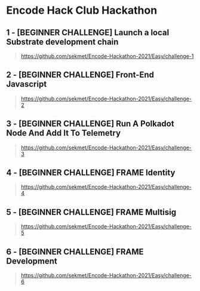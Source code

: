# Encode Hack Club Hackathon

## 1 - [BEGINNER CHALLENGE] Launch a local Substrate development chain

> https://github.com/sekmet/Encode-Hackathon-2021/Easy/challenge-1

## 2 - [BEGINNER CHALLENGE] Front-End Javascript

> https://github.com/sekmet/Encode-Hackathon-2021/Easy/challenge-2

## 3 - [BEGINNER CHALLENGE] Run A Polkadot Node And Add It To Telemetry

> https://github.com/sekmet/Encode-Hackathon-2021/Easy/challenge-3

## 4 - [BEGINNER CHALLENGE] FRAME Identity

> https://github.com/sekmet/Encode-Hackathon-2021/Easy/challenge-4

## 5 - [BEGINNER CHALLENGE] FRAME Multisig

> https://github.com/sekmet/Encode-Hackathon-2021/Easy/challenge-5

## 6 - [BEGINNER CHALLENGE] FRAME Development

> https://github.com/sekmet/Encode-Hackathon-2021/Easy/challenge-6
